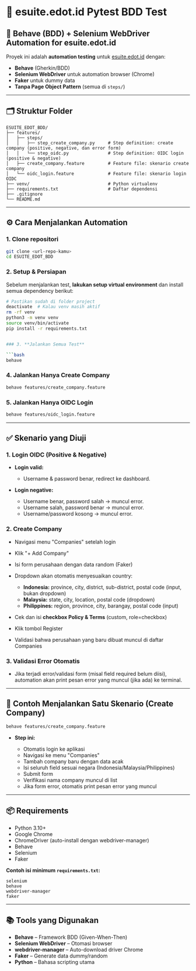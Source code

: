 # 🧪 esuite.edot.id Pytest BDD Test

## 🚀 Behave (BDD) + Selenium WebDriver Automation for esuite.edot.id

Proyek ini adalah **automation testing** untuk [esuite.edot.id](https://esuite.edot.id) dengan:

* **Behave** (Gherkin/BDD)
* **Selenium WebDriver** untuk automation browser (Chrome)
* **Faker** untuk dummy data
* **Tanpa Page Object Pattern** (semua di `steps/`)

---

## 🗂️ Struktur Folder

```
ESUITE_EDOT_BDD/
├── features/
│   ├── steps/
│   │   ├── step_create_company.py     # Step definition: create company (positive, negative, dan error form)
│   │   └── step_oidc.py               # Step definition: OIDC login (positive & negative)
│   ├── create_company.feature         # Feature file: skenario create company
│   └── oidc_login.feature             # Feature file: skenario login OIDC
├── venv/                              # Python virtualenv
├── requirements.txt                   # Daftar dependensi
├── .gitignore
└── README.md
```

---

## ⚙️ Cara Menjalankan Automation

### 1. **Clone repositori**

```bash
git clone <url-repo-kamu>
cd ESUITE_EDOT_BDD
```

### 2. Setup & Persiapan

Sebelum menjalankan test, **lakukan setup virtual environment** dan install semua dependency berikut:

```bash
# Pastikan sudah di folder project
deactivate  # Kalau venv masih aktif
rm -rf venv
python3 -m venv venv
source venv/bin/activate
pip install -r requirements.txt


### 3. **Jalankan Semua Test**

```bash
behave
```

### 4. **Jalankan Hanya Create Company**

```bash
behave features/create_company.feature
```

### 5. **Jalankan Hanya OIDC Login**

```bash
behave features/oidc_login.feature
```

---

## ✅ Skenario yang Diuji

### 1. **Login OIDC (Positive & Negative)**

* **Login valid:**

  * Username & password benar, redirect ke dashboard.
* **Login negative:**

  * Username benar, password salah → muncul error.
  * Username salah, password benar → muncul error.
  * Username/password kosong → muncul error.

### 2. **Create Company**

* Navigasi menu "Companies" setelah login
* Klik "+ Add Company"
* Isi form perusahaan dengan data random (Faker)
* Dropdown akan otomatis menyesuaikan country:

  * **Indonesia:** province, city, district, sub-district, postal code (input, bukan dropdown)
  * **Malaysia:** state, city, location, postal code (dropdown)
  * **Philippines:** region, province, city, barangay, postal code (input)
* Cek dan isi **checkbox Policy & Terms** (custom, role=checkbox)
* Klik tombol Register
* Validasi bahwa perusahaan yang baru dibuat muncul di daftar Companies

### 3. **Validasi Error Otomatis**

* Jika terjadi error/validasi form (misal field required belum diisi), automation akan print pesan error yang muncul (jika ada) ke terminal.

---

## 📝 Contoh Menjalankan Satu Skenario (Create Company)

```bash
behave features/create_company.feature
```

* **Step ini:**

  * Otomatis login ke aplikasi
  * Navigasi ke menu "Companies"
  * Tambah company baru dengan data acak
  * Isi seluruh field sesuai negara (Indonesia/Malaysia/Philippines)
  * Submit form
  * Verifikasi nama company muncul di list
  * Jika form error, otomatis print pesan error yang muncul

---

## 📦 Requirements

* Python 3.10+
* Google Chrome
* ChromeDriver (auto-install dengan webdriver-manager)
* Behave
* Selenium
* Faker

**Contoh isi minimum `requirements.txt`:**

```
selenium
behave
webdriver-manager
faker
```

---

## 📚 Tools yang Digunakan

* **Behave** – Framework BDD (Given-When-Then)
* **Selenium WebDriver** – Otomasi browser
* **webdriver-manager** – Auto-download driver Chrome
* **Faker** – Generate data dummy/random
* **Python** – Bahasa scripting utama

